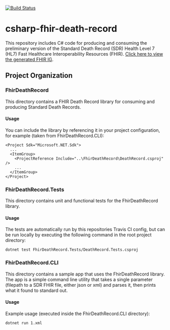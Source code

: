 [![Build Status](https://travis-ci.org/nightingaleproject/csharp-fhir-death-record.svg?branch=master)](https://travis-ci.org/nightingaleproject/csharp-fhir-death-record)

# csharp-fhir-death-record
This repository includes C# code for producing and consuming the preliminary version of the Standard Death Record (SDR) Health Level 7 (HL7) Fast Healthcare Interoperability Resources (FHIR). [Click here to view the generated FHIR IG](https://nightingaleproject.github.io/fhir-death-record).

## Project Organization

### FhirDeathRecord
This directory contains a FHIR Death Record library for consuming and producing Standard Death Records.

#### Usage
You can include the library by referencing it in your project configuration, for example (taken from FhirDeathRecord.CLI):
```
<Project Sdk="Microsoft.NET.Sdk">
  ...
  <ItemGroup>
    <ProjectReference Include="..\FhirDeathRecord\DeathRecord.csproj" />
    ...
  </ItemGroup>
</Project>
```

### FhirDeathRecord.Tests
This directory contains unit and functional tests for the FhirDeathRecord library.

#### Usage
The tests are automatically run by this repositories Travis CI config, but can be run locally by executing the following command in the root project directory:
```
dotnet test FhirDeathRecord.Tests/DeathRecord.Tests.csproj
```

### FhirDeathRecord.CLI
This directory contains a sample app that uses the FhirDeathRecord library. The app is a simple command line utility that takes a single parameter (filepath to a SDR FHIR file, either json or xml) and parses it, then prints what it found to standard out.

#### Usage
Example usage (executed inside the FhirDeathRecord.CLI directory):
```
dotnet run 1.xml
```
